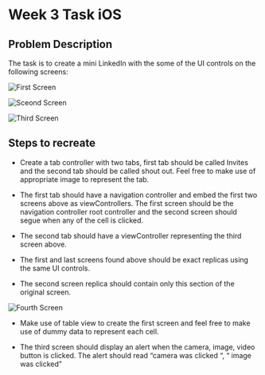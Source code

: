 # Week 3 Task iOS

## Problem Description 

The task is to create a mini LinkedIn with the some of the UI controls on the following screens:       

![First Screen](https://github.com/decadevs/week-3-task-ios/blob/master/firstScreen.PNG)

![Sceond Screen](https://github.com/decadevs/week-3-task-ios/blob/master/secondScreen.PNG)

![Third Screen](https://github.com/decadevs/week-3-task-ios/blob/master/thirdScreen.PNG)

## Steps to recreate 
 - Create a tab controller with two tabs, first tab should be called Invites and the second tab should be called shout out. Feel free to make use of appropriate image to represent the tab. 
     
 - The first tab should have a navigation controller and embed the first two screens above as viewControllers. The first screen should be the navigation controller root controller and the second screen should segue when any of the cell is clicked.  
     
 - The second tab should have a viewController representing the third screen above.  
     
 - The first and last screens found above should be exact replicas using the same UI controls. 
     
 - The second screen replica should contain only this section of the original screen.  
 
 ![Fourth Screen](https://github.com/decadevs/week-3-task-ios/blob/master/fourthScreen.png)

 - Make use of table view to create the first screen and feel free to make use of dummy data to represent each cell.  

 - The third screen should display an alert when the camera, image, video button is clicked. The alert should read “camera was clicked “, “ image was clicked” 

 

 

 

